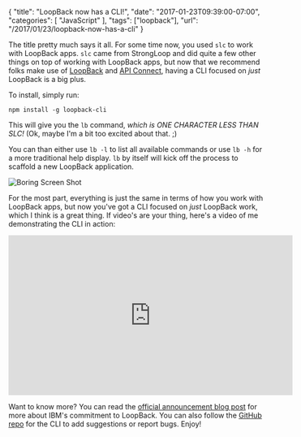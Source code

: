 
{
	"title": "LoopBack now has a CLI!",
	"date": "2017-01-23T09:39:00-07:00",
	"categories": [
		"JavaScript"
	],
	"tags": ["loopback"],
	"url": "/2017/01/23/loopback-now-has-a-cli"
}

The title pretty much says it all. For some time now, you used <code>slc</code> to work with LoopBack apps. 
 <code>slc</code> came from StrongLoop and did quite a few other things on top of working with LoopBack apps, 
 but now that we recommend folks make use of [LoopBack](http://loopback.io/) and [API Connect](https://developer.ibm.com/apiconnect/), having
 a CLI focused on <i>just</i> LoopBack is a big plus. 

 To install, simply run:

 <code>npm install -g loopback-cli</code>

 This will give you the <code>lb</code> command, *which is ONE CHARACTER LESS THAN SLC!* (Ok, maybe I'm a bit too
 excited about that. ;)

 You can than either use <code>lb -l</code> to list all available commands or use <code>lb -h</code> for a more 
 traditional help display. <code>lb</code> by itself will kick off the process to scaffold a new LoopBack application.

![Boring Screen Shot](https://static.raymondcamden.com/images/2017/1/lbcli.png)

For the most part, everything is just the same in terms of how you work with LoopBack apps, but now you've got
a CLI focused on *just* LoopBack work, which I think is a great thing. If video's are your thing, here's a video
of me demonstrating the CLI in action:

<iframe width="560" height="315" src="https://www.youtube.com/embed/qGu1S8M73m0?rel=0" frameborder="0" allowfullscreen></iframe>

Want to know more? You can read the [official announcement blog post](https://strongloop.com/strongblog/announcing-the-loopback-cli/) for more about
IBM's commitment to LoopBack. You can also follow the [GitHub repo](https://github.com/strongloop/loopback-cli) for the CLI
to add suggestions or report bugs. Enjoy!